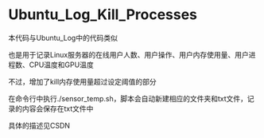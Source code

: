 # Ubuntu_Log_Kill_Processes

本代码与Ubuntu_Log中的代码类似

也是用于记录Linux服务器的在线用户人数、用户操作、用户内存使用量、用户进程数、CPU温度和GPU温度

不过，增加了kill内存使用量超过设定阈值的部分

在命令行中执行./sensor_temp.sh，脚本会自动新建相应的文件夹和txt文件，记录的内容会保存在txt文件中

具体的描述见CSDN
